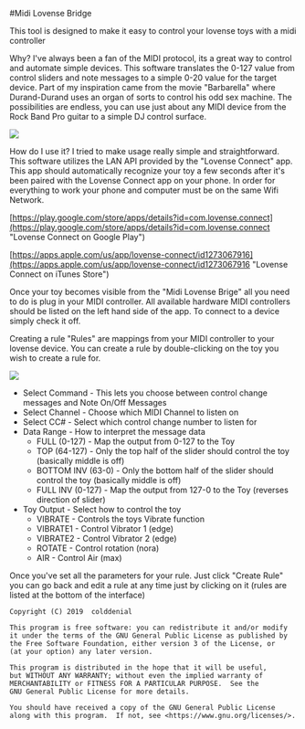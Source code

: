 #Midi Lovense Bridge

This tool is designed to make it easy to control your lovense toys with a midi controller

Why?
I've always been a fan of the MIDI protocol, its a great way to control and automate simple devices. This software translates the 0-127 value from control sliders and note messages to a simple 0-20 value for the target device. Part of my inspiration came from the movie "Barbarella" where Durand-Durand uses an organ of sorts to control his odd sex machine. The possibilities are endless, you can use just about any MIDI device from the Rock Band Pro guitar to a simple DJ control surface.

![](http://openstatic.org/lovense/bridge.png)

How do I use it?
I tried to make usage really simple and straightforward. This software utilizes the LAN API provided by the "Lovense Connect" app. This app should automatically recognize your toy a few seconds after it's been paired with the Lovense Connect app on your phone. In order for everything to work your phone and computer must be on the same Wifi Network.

[https://play.google.com/store/apps/details?id=com.lovense.connect](https://play.google.com/store/apps/details?id=com.lovense.connect "Lovense Connect on Google Play")

[https://apps.apple.com/us/app/lovense-connect/id1273067916](https://apps.apple.com/us/app/lovense-connect/id1273067916 "Lovense Connect on iTunes Store")

Once your toy becomes visible from the "Midi Lovense Brige" all you need to do is plug in your MIDI controller. All available hardware MIDI controllers should be listed on the left hand side of the app. To connect to a device simply check it off.

Creating a rule
"Rules" are mappings from your MIDI controller to your lovense device. You can create a rule by double-clicking on the toy you wish to create a rule for.

![](http://openstatic.org/lovense/rule_editor.png)

- Select Command - This lets you choose between control change messages and Note On/Off Messages
- Select Channel - Choose which MIDI Channel to listen on
- Select CC# - Select which control change number to listen for
- Data Range - How to interpret the message data
  - FULL (0-127) - Map the output from 0-127 to the Toy
  - TOP (64-127) - Only the top half of the slider should control the toy (basically middle is off)
  - BOTTOM INV (63-0) - Only the bottom half of the slider should control the toy (basically middle is off)
  - FULL INV (0-127) - Map the output from 127-0 to the Toy (reverses direction of slider)
- Toy Output - Select how to control the toy
  - VIBRATE - Controls the toys Vibrate function
  - VIBRATE1 - Control Vibrator 1 (edge)
  - VIBRATE2 - Control Vibrator 2 (edge)
  - ROTATE - Control rotation (nora)
  - AIR - Control Air (max)

Once you've set all the parameters for your rule. Just click "Create Rule" you can go back and edit a rule at any time just by clicking on it (rules are listed at the bottom of the interface)

    Copyright (C) 2019  colddenial

    This program is free software: you can redistribute it and/or modify
    it under the terms of the GNU General Public License as published by
    the Free Software Foundation, either version 3 of the License, or
    (at your option) any later version.

    This program is distributed in the hope that it will be useful,
    but WITHOUT ANY WARRANTY; without even the implied warranty of
    MERCHANTABILITY or FITNESS FOR A PARTICULAR PURPOSE.  See the
    GNU General Public License for more details.

    You should have received a copy of the GNU General Public License
    along with this program.  If not, see <https://www.gnu.org/licenses/>.